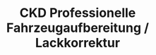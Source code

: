 ---
title: "CKD Professionelle Fahrzeugaufbereitung / Lackkorrektur"
url: /menden/ckd-professionelle-fahrzeugaufbereitung-lackkorrektur/
shop: Autowerkstatt
---